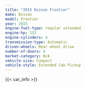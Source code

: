 ```yaml
---
title: "2015 Nissan Frontier"
make: Nissan
model: Frontier
year: 2015
engine-fuel-type: regular unleaded
engine-hp: 152
engine-cylinders: 4
transmission-type: Automatic
driven-wheels: Rear wheel drive
number-of-doors: 4
market-category: N/A
vehicle-size: Compact
vehicle-style: Extended Cab Pickup
---
```


{{< car_info >}}
